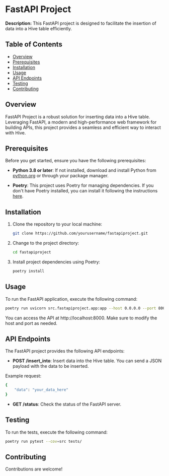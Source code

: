 # FastAPI Project

**Description:** This FastAPI project is designed to facilitate the insertion of data into a Hive table efficiently.

## Table of Contents

- [Overview](#overview)
- [Prerequisites](#prerequisites)
- [Installation](#installation)
- [Usage](#usage)
- [API Endpoints](#api-endpoints)
- [Testing](#testing)
- [Contributing](#contributing)

## Overview

FastAPI Project is a robust solution for inserting data into a Hive table. Leveraging FastAPI, a modern and high-performance web framework for building APIs, this project provides a seamless and efficient way to interact with Hive.

## Prerequisites

Before you get started, ensure you have the following prerequisites:

- **Python 3.8 or later**: If not installed, download and install Python from [python.org](https://www.python.org/downloads/) or through your package manager.

- **Poetry**: This project uses Poetry for managing dependencies. If you don't have Poetry installed, you can install it following the instructions [here](https://python-poetry.org/docs/).

## Installation

1. Clone the repository to your local machine:

   ```bash
   git clone https://github.com/yourusername/fastapiproject.git
   ```

2. Change to the project directory:

   ```bash
   cd fastapiproject
   ```

3. Install project dependencies using Poetry:

   ```bash
   poetry install
   ```

## Usage

To run the FastAPI application, execute the following command:

```bash
poetry run uvicorn src.fastapiproject.app:app --host 0.0.0.0 --port 8000 --reload
```

You can access the API at http://localhost:8000. Make sure to modify the host and port as needed.

## API Endpoints

The FastAPI project provides the following API endpoints:

- **POST /insert_into**: Insert data into the Hive table. You can send a JSON payload with the data to be inserted.

Example request:

```bash
{
    "data": "your_data_here"
}
```

- **GET /status**: Check the status of the FastAPI server.

## Testing

To run the tests, execute the following command:

```bash
poetry run pytest --cov=src tests/
```

## Contributing

Contributions are welcome!
